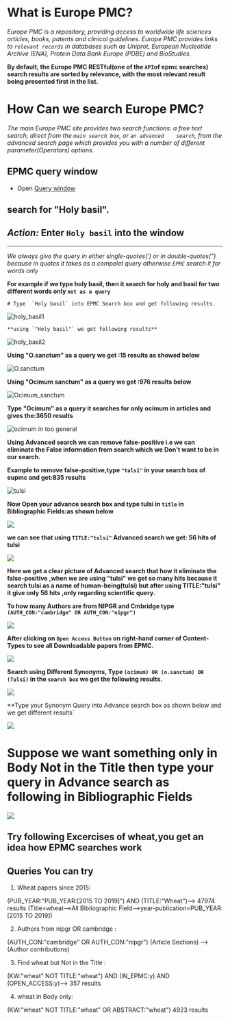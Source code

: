 # What is Europe PMC?

  *Europe PMC is a repository, providing access to worldwide life sciences articles, books, patents and clinical guidelines. Europe PMC    provides links to `relevant records` in databases such as Uniprot, European Nucleotide Archive (ENA), Protein Data Bank Europe (PDBE)    and BioStudies.*

**By default, the Europe PMC RESTful(one of the `API`of epmc searches)  search results are sorted by relevance, with the most relevant result being presented first in the list.**


# How Can we  search Europe PMC?

  *The main Europe PMC site provides two search functions: a free text search, direct from the `main search box`, or `an advanced    search`, from the advanced search page which provides you with a number of different parameter(Operators) options.*


## EPMC query window

* Open [Query window](http://europepmc.org)

**search for "Holy basil".** 
---
*Action:* Enter `Holy basil` into the window
---
---

   *We always give the query in either single-quotes(') or in double-quotes(") because in quotes it takes as a compelet query otherwise     `EPMC` search it for words only* 
   
**For example if we type holy basil, then it  search for holy and basil for two different words only `not as a query`**


   
    # Type  `Holy basil` into EPMC Search box and get following results.


  ![holy_basil1](https://github.com/petermr/tigr2ess/blob/master/epmcSearches/assets/holy_basil1.png)
  
 
  
  
    **using `"Holy basil"` we get following results**
  
  ![holy_basil2](https://github.com/petermr/tigr2ess/blob/master/epmcSearches/assets/holy_basil2.png)
  
  
  **Using "O.sanctum" as a query we get :15 results as showed below**
  
  
  ![O.sanctum](https://github.com/petermr/tigr2ess/blob/master/epmcSearches/assets/O_sanctum.png)
  
  **Using "Ocimum sanctum" as a query we get :976 results below**
  
  
  ![Ocimum_sanctum](https://github.com/petermr/tigr2ess/blob/master/epmcSearches/assets/ocimum_sanctum.png)
  
  **Type  "Ocimum" as a query it searches for only ocimum in articles and gives the:3650 results**
  
  
  ![ocimum in too general ](https://github.com/petermr/tigr2ess/blob/master/epmcSearches/assets/ocimum_too_general.png)
  
  
  **Using Advanced search we can remove false-positive i.e we can eliminate the False information from search which we Don't want to be in our search.**
  
  **Example to remove false-positive,type `"tulsi"` in your search box of eupmc and get:835 results**
  
  ![tulsi](https://github.com/petermr/tigr2ess/blob/master/epmcSearches/assets/tulsi_fp.png)
  
  **Now Open your advance search box and type tulsi in `title` in Bibliographic Fields:as shown below**
  
  ![](https://github.com/petermr/tigr2ess/blob/master/epmcSearches/assets/title_tulsi_advance_box.png)
  
  
 
  **we can see that using `TITLE:"tulsi"` Advanced search we get: 56 hits of tulsi**
  
  ![](https://github.com/petermr/tigr2ess/blob/master/epmcSearches/assets/TITLE_tulsi.png)
  
  
  **Here we get a clear picture of Advanced search that how it eliminate the false-positive ,when we are using "tulsi" we get so many hits because it search tulsi as a name of human-being(tulsi) but after using TITLE:"tulsi" it give only 56 hits ,only regarding scientific query.**
  
  **To how many Authors are from NIPGR and Cmbridge type `(AUTH_CON:"cambridge" OR AUTH_CON:"nipgr")`**
  
  ![](https://github.com/petermr/tigr2ess/blob/master/epmcSearches/assets/Authors%20from%20nipgr%20OR%20cambridge.png)
  
  
  **After clicking on   `Open Access Button` on right-hand corner of  Content-Types to see all Downloadable papers from EPMC.**
  
  
  ![](https://github.com/petermr/tigr2ess/blob/master/epmcSearches/assets/Open%20Access%20button%20to%20restrict%20to%20retrievable%20fulltext.png)
  
  **Search using Different Synonyms, Type `(ocimum) OR (o.sanctum) OR (Tulsi)` in the `search box` we get the following results.**
  
  ![](https://github.com/petermr/tigr2ess/blob/master/epmcSearches/assets/different_syn_in_search_box.png)
  
  **Type your Synonym Query into Advance search box  as shown below and  we get different results`
  
  
  
  ![](https://github.com/petermr/tigr2ess/blob/master/epmcSearches/assets/different_synanoums_advance_search.png)
  
  
 # Suppose we want something only in Body Not in the Title then type your query in Advance search as following in Bibliographic Fields
  
  
  ![](https://github.com/petermr/tigr2ess/blob/master/epmcSearches/assets/wheat_body.png)
  
  ## Try following Excercises of wheat,you get an idea how EPMC searches work
  
  ## Queries You can try
  
1. Wheat papers since 2015:

(PUB_YEAR:"PUB_YEAR:[2015 TO 2019]") AND (TITLE:"Wheat")--> 47974 results
(Title=wheat-->All Bibliographic Field-->year-publication=PUB_YEAR:[2015 TO 2019])

2. Authors from nipgr OR cambridge :

(AUTH_CON:"cambridge" OR AUTH_CON:"nipgr")
(Article Sections) -->(Author contributions)


3. Find wheat but Not in the Title :

(KW:"wheat" NOT TITLE:"wheat") AND (IN_EPMC:y) AND (OPEN_ACCESS:y)--> 357 results


4. wheat in Body only:

(KW:"wheat" NOT TITLE:"wheat" OR ABSTRACT:"wheat") 4923 results 
  
